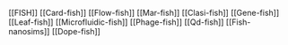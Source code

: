 [[FISH]]
[[Card-fish]]
[[Flow-fish]]
[[Mar-fish]]
[[Clasi-fish]]
[[Gene-fish]]
[[Leaf-fish]]
[[Microfluidic-fish]]
[[Phage-fish]]
[[Qd-fish]]
[[Fish-nanosims]]
[[Dope-fish]]
